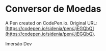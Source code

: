 # Conversor de Moedas

A Pen created on CodePen.io. Original URL: [https://codepen.io/sidenia/pen/JjEGQbQ](https://codepen.io/sidenia/pen/JjEGQbQ).

Imersão Dev
